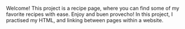 Welcome! This project is a recipe page, where you can find some of my favorite recipes with ease. Enjoy and buen provecho!
In this project, I practised my HTML, and linking between pages within a website.